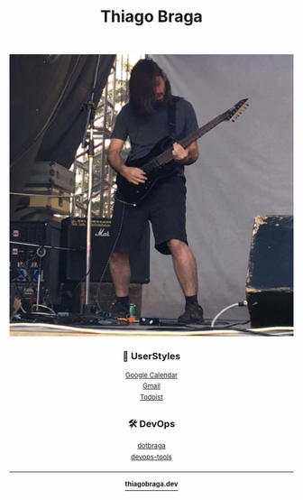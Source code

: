<h1 align="center">Thiago Braga</h1>

<br/>

<p align="center">
  <img src="./assets/images/photo-agudos-2018-06-16.jpg" width="512" />
</p>

<h3 align="center">🎨 UserStyles</h3>

<p align="center">
  <sup><a href="https://raw.githubusercontent.com/thiagobraga/google-calendar-userstyles/master/theme.user.css" target="_blank" rel="noreferrer noopener">Google Calendar</a></sup><br/>
  <sup><a href="https://raw.githubusercontent.com/thiagobraga/gmail-userstyles/master/theme.user.css" target="_blank" rel="noreferrer noopener">Gmail</a></sup><br/>
  <sup><a href="https://raw.githubusercontent.com/thiagobraga/todoist-userstyles/master/theme.user.css" target="_blank" rel="noreferrer noopener">Todoist</a></sup>
</p>

<h3 align="center">🛠️ DevOps</h3>

<p align="center">
  <sup><a href="https://github.com/thiagobraga/dotbraga" target="_blank" rel="noreferrer noopener nofollow">dotbraga</a></sup><br/>
  <sup><a href="https://github.com/thiagobraga/devops" target="_blank" rel="noreferrer noopener nofollow">devops-tools</a></sup>
</p>

------------

<p align="center">
  <a href="https://thiagobraga.dev" target="_blank" rel="noreferer noopener"><sup><b>thiagobraga.dev</b></sup></a>
</p>

